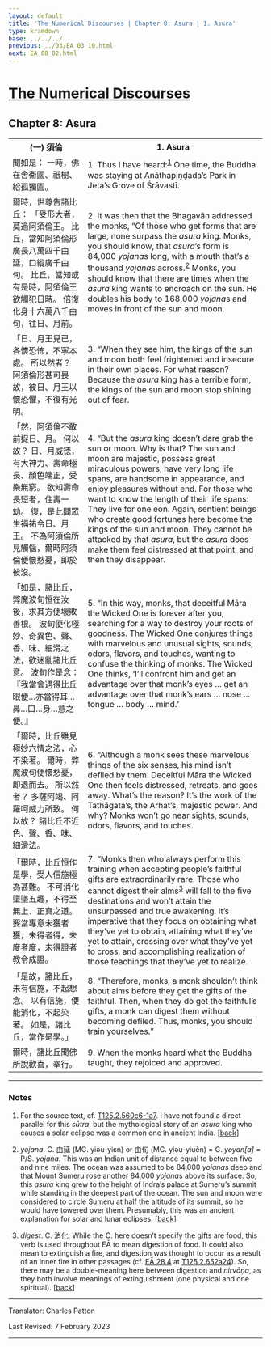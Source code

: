 ```yaml
---
layout: default
title: 'The Numerical Discourses | Chapter 8: Asura | 1. Asura'
type: kramdown
base: ../../../
previous: ../03/EA_03_10.html
next: EA_08_02.html
---
```


<h1><a href='../index.html'>The Numerical Discourses</a></h1>
<h2>Chapter 8: Asura</h2>

<table class="trans">
  <th class='ch'>(一) 須倫</th>
  <th class='en'>1. Asura</th>
  <tr>
    <td class='ch' title='T125.2.560c6'>聞如是： 一時，佛在舍衞國、祇樹、給孤獨園。</td>
    <td id='p1'>1. Thus I have heard:<sup id="ref1"><a href="#n1">1</a></sup> One time, the Buddha was staying at Anāthapiṇḍada’s Park in Jeta’s Grove of Śrāvastī.</td>
  </tr>
  <tr>
    <td class='ch' title='T125.2.560c7'>爾時，世尊告諸比丘： 「受形大者，莫過阿須倫王。 比丘，當知阿須倫形廣長八萬四千由延，口縱廣千由旬。 比丘，當知或有是時，阿須倫王欲觸犯日時。 倍復化身十六萬八千由旬，往日、月前。</td>
    <td id='p2'>2. It was then that the Bhagavān addressed the monks, “Of those who get forms that are large, none surpass the <em>asura</em> king. Monks, you should know, that <em>asura</em>’s form is 84,000 <em>yojana</em>s long, with a mouth that’s a thousand <em>yojana</em>s across.<sup id="ref2"><a href="#n2">2</a></sup> Monks, you should know that there are times when the <em>asura</em> king wants to encroach on the sun. He doubles his body to 168,000 <em>yojana</em>s and moves in front of the sun and moon.</td>
  </tr>
  <tr>
    <td class='ch' title='T125.2.560c11'>「日、月王見已，各懷恐怖，不寧本處。 所以然者？ 阿須倫形甚可畏故，彼日、月王以懷恐懼，不復有光明。</td>
    <td id='p3'>3. “When they see him, the kings of the sun and moon both feel frightened and insecure in their own places. For what reason? Because the <em>asura</em> king has a terrible form, the kings of the sun and moon stop shining out of fear.</td>
  </tr>
  <tr>
    <td class='ch' title='T125.2.560c13'>「然，阿須倫不敢前捉日、月。 何以故？ 日、月威徳，有大神力、壽命極長、顏色端正，受樂無窮。 欲知壽命長短者，住壽一劫。 復，是此間眾生福祐令日、月王。 不為阿須倫所見觸惱，爾時阿須倫便懷愁憂，即於彼沒。</td>
    <td id='p4'>4. “But the <em>asura</em> king doesn’t dare grab the sun or moon. Why is that? The sun and moon are majestic, possess great miraculous powers, have very long life spans, are handsome in appearance, and enjoy pleasures without end. For those who want to know the length of their life spans: They live for one eon. Again, sentient beings who create good fortunes here become the kings of the sun and moon. They cannot be attacked by that <em>asura</em>, but the <em>asura</em> does make them feel distressed at that point, and then they disappear.</td>
  </tr>
  <tr>
    <td class='ch' title='T125.2.560c18'>「如是，諸比丘，弊魔波旬恒在汝後，求其方便壞敗善根。 波旬便化極妙、奇異色、聲、香、味、細滑之法，欲迷亂諸比丘意。 波旬作是念： 『我當會遇得比丘眼便…亦當得耳…鼻…口…身…意之便。』</td>
    <td id='p5'>5. “In this way, monks, that deceitful Māra the Wicked One is forever after you, searching for a way to destroy your roots of goodness. The Wicked One conjures things with marvelous and unusual sights, sounds, odors, flavors, and touches, wanting to confuse the thinking of monks. The Wicked One thinks, ‘I’ll confront him and get an advantage over that monk’s eyes … get an advantage over that monk’s ears … nose … tongue … body … mind.’</td>
  </tr>
  <tr>
    <td class='ch' title='T125.2.560c22'>「爾時，比丘雖見極妙六情之法，心不染著。 爾時，弊魔波旬便懷愁憂，即退而去。 所以然者？ 多薩阿竭、阿羅呵威力所致。 何以故？ 諸比丘不近色、聲、香、味、細滑法。</td>
    <td id='p6'>6. “Although a monk sees these marvelous things of the six senses, his mind isn’t defiled by them. Deceitful Māra the Wicked One then feels distressed, retreats, and goes away. What’s the reason? It’s the work of the Tathāgata’s, the Arhat’s, majestic power. And why? Monks won’t go near sights, sounds, odors, flavors, and touches.</td>
  </tr>
  <tr>
    <td class='ch' title='T125.2.560c26'>「爾時，比丘恒作是學，受人信施極為甚難。 不可消化墮墜五趣，不得至無上、正真之道。 要當專意未獲者獲，未得者得，未度者度，未得證者教令成證。</td>
    <td id='p7'>7. “Monks then who always perform this training when accepting people’s faithful gifts are extraordinarily rare. Those who cannot digest their alms<sup id="ref3"><a href="#n3">3</a></sup> will fall to the five destinations and won’t attain the unsurpassed and true awakening. It’s imperative that they focus on obtaining what they’ve yet to obtain, attaining what they’ve yet to attain, crossing over what they’ve yet to cross, and accomplishing realization of those teachings that they’ve yet to realize.</td>
  </tr>
  <tr>
    <td class='ch' title='T125.2.561a4'>「是故，諸比丘，未有信施，不起想念。 以有信施，便能消化，不起染著。 如是，諸比丘，當作是學。」</td>
    <td id='p8'>8. “Therefore, monks, a monk shouldn’t think about alms before they get the gifts of the faithful. Then, when they do get the faithful’s gifts, a monk can digest them without becoming defiled. Thus, monks, you should train yourselves.”</td>
  </tr>
  <tr>
    <td class='ch' title='T125.2.561a6'>爾時，諸比丘聞佛所說歡喜，奉行。</td>
    <td id='p9'>9. When the monks heard what the Buddha taught, they rejoiced and approved.</td>
  </tr>
</table>

<hr/>

<h3 id="notes">Notes</h3>

<ol class="notes-list">
<li id="n1"><p>For the source text, cf. <a href="https://cbetaonline.dila.edu.tw/zh/T02n0125_p0560c06" target="_blank">T125.2.560c6-1a7</a>. I have not found a direct parallel for this <em>sūtra</em>, but the mythological story of an <em>asura</em> king who causes a solar eclipse was a common one in ancient India. [<a href="#ref1">back</a>]</p></li>
<li id="n2"><p><em>yojana</em>. C. 由延 (MC. yiəu-yiɛn) or 由旬 (MC. yiəu-yiuĕn) = G. <em>yoyan[a]</em> = P/S. <em>yojana</em>. This was an Indian unit of distance equal to between five and nine miles. The ocean was assumed to be 84,000 <em>yojana</em>s deep and that Mount Sumeru rose another 84,000 <em>yojana</em>s above its surface. So, this <em>asura</em> king grew to the height of Indra’s palace at Sumeru’s summit while standing in the deepest part of the ocean. The sun and moon were considered to circle Sumeru at half the altitude of its summit, so he would have towered over them. Presumably, this was an ancient explanation for solar and lunar eclipses. [<a href="#ref2">back</a>]</p></li>
<li id="n3"><p><em>digest</em>. C. 消化. While the C. here doesn’t specify the gifts are food, this verb is used throughout EĀ to mean digestion of food. It could also mean to extinguish a fire, and digestion was thought to occur as a result of an inner fire in other passages (cf. <a href="suttacentral.net/ea28.4" target="_blank">EĀ 28.4</a> at <a href="https://cbetaonline.dila.edu.tw/zh/T02n0125_p0652a24" target="_blank">T125.2.652a24</a>). So, there may be a double-meaning here between digestion and <em>nirvāṇa</em>, as they both involve meanings of extinguishment (one physical and one spiritual). [<a href="#ref3">back</a>]</p></li>
</ol>
<hr/>

<p class="translator">Translator: Charles Patton</p>
<p class='revised'>Last Revised: 7 February 2023</p>

<hr/>
